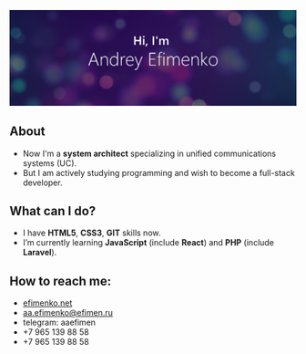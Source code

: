 [![Smileprez GitHub Banner](/assets/smileperez_logo.png)](https://efimenko.net)

## About
- Now I'm a **system architect** specializing in unified communications systems (UC).
- But I am actively studying programming and wish to become a full-stack developer.

## What can I do?
- I have **HTML5**, **CSS3**, **GIT** skills now.
- I’m currently learning **JavaScript** (include **React**) and **PHP** (include **Laravel**).

## How to reach me: 
- [efimenko.net](http://efimenko.net)
- aa.efimenko@efimen.ru
- telegram: aaefimen
- +7 965 139 88 58
- +7 965 139 88 58
